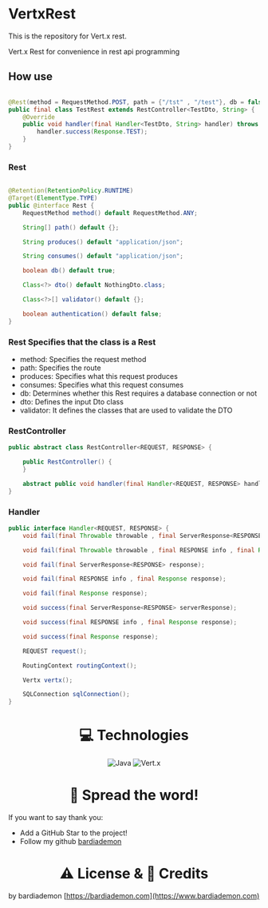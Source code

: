 # VertxRest

This is the repository for Vert.x rest.

Vert.x Rest for convenience in rest api programming

## How use

```java

@Rest(method = RequestMethod.POST, path = {"/tst" , "/test"}, db = false, dto = TestDto.class, validator = TestValidation.class)
public final class TestRest extends RestController<TestDto, String> {
    @Override
    public void handler(final Handler<TestDto, String> handler) throws Exception {
        handler.success(Response.TEST);
    }
}
```

### Rest

```java

@Retention(RetentionPolicy.RUNTIME)
@Target(ElementType.TYPE)
public @interface Rest {
    RequestMethod method() default RequestMethod.ANY;

    String[] path() default {};

    String produces() default "application/json";

    String consumes() default "application/json";

    boolean db() default true;

    Class<?> dto() default NothingDto.class;

    Class<?>[] validator() default {};

    boolean authentication() default false;
}
```

### Rest Specifies that the class is a Rest

+ method: Specifies the request method
+ path: Specifies the route
+ produces: Specifies what this request produces
+ consumes: Specifies what this request consumes
+ db: Determines whether this Rest requires a database connection or not
+ dto: Defines the input Dto class
+ validator: It defines the classes that are used to validate the DTO

### RestController

```java
public abstract class RestController<REQUEST, RESPONSE> {

    public RestController() {
    }

    abstract public void handler(final Handler<REQUEST, RESPONSE> handler) throws Exception;
}
```

### Handler

```java
public interface Handler<REQUEST, RESPONSE> {
    void fail(final Throwable throwable , final ServerResponse<RESPONSE> response);

    void fail(final Throwable throwable , final RESPONSE info , final Response response);

    void fail(final ServerResponse<RESPONSE> response);

    void fail(final RESPONSE info , final Response response);

    void fail(final Response response);

    void success(final ServerResponse<RESPONSE> serverResponse);

    void success(final RESPONSE info , final Response response);

    void success(final Response response);

    REQUEST request();

    RoutingContext routingContext();

    Vertx vertx();

    SQLConnection sqlConnection();
}
```

<h1 align="center">
    💻 Technologies
</h1>

<div align="center">
    <img src="https://img.shields.io/static/v1?style=for-the-badge&message=Java&color=782A90&logo=Java&logoColor=e11f21&label=" alt="Java"/>
    <img src="https://img.shields.io/static/v1?style=for-the-badge&message=Eclipse+Vert.x&color=782A90&logo=Eclipse+Vert.x&logoColor=FFFFFF&label=" alt="Vert.x"/>
</div>

<h1 align="center">
    🌟 Spread the word!
</h1>

If you want to say thank you:

- Add a GitHub Star to the project!
- Follow my github [bardiademon](https://github.com/bardiademon)

<h1 align="center">
    ⚠️ License & 📝 Credits
</h1>

by bardiademon [https://bardiademon.com](https://www.bardiademon.com)
